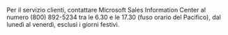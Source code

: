 Per il servizio clienti, contattare Microsoft Sales Information Center al numero (800) 892-5234 tra le 6.30 e le 17.30 (fuso orario del Pacifico), dal lunedì al venerdì, esclusi i giorni festivi.